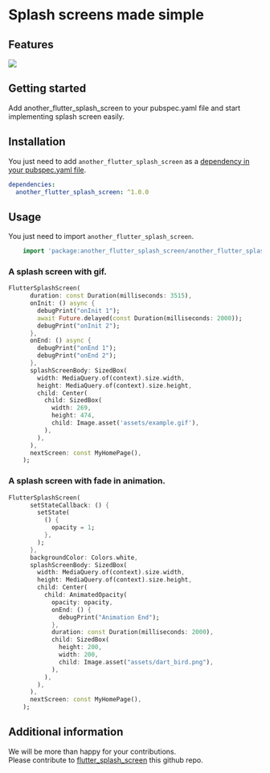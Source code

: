 <!--
This README describes the package. If you publish this package to pub.dev,
this README's contents appear on the landing page for your package.

For information about how to write a good package README, see the guide for
[writing package pages](https://dart.dev/guides/libraries/writing-package-pages).

For general information about developing packages, see the Dart guide for
[creating packages](https://dart.dev/guides/libraries/create-library-packages)
and the Flutter guide for
[developing packages and plugins](https://flutter.dev/developing-packages).
-->
<!-- [![pub package](https://img.shields.io/pub/v/smart_snackbars.svg)](https://pub.dev/packages/smart_snackbars) -->

# Splash screens made simple

## Features

![](https://github.com/ToyZ-95/another_flutter_splash_screen/blob/main/example/assets/gif_demo.gif)

## Getting started

Add another_flutter_splash_screen to your pubspec.yaml file and start implementing splash screen easily.

## Installation

You just need to add `another_flutter_splash_screen` as a [dependency in your pubspec.yaml file](https://flutter.io/using-packages/).

```yaml
dependencies:
  another_flutter_splash_screen: ^1.0.0
```

## Usage

You just need to import `another_flutter_splash_screen`.

```dart
    import 'package:another_flutter_splash_screen/another_flutter_splash_screen.dart';
```

### A splash screen with gif.

```dart
FlutterSplashScreen(
      duration: const Duration(milliseconds: 3515),
      onInit: () async {
        debugPrint("onInit 1");
        await Future.delayed(const Duration(milliseconds: 2000));
        debugPrint("onInit 2");
      },
      onEnd: () async {
        debugPrint("onEnd 1");
        debugPrint("onEnd 2");
      },
      splashScreenBody: SizedBox(
        width: MediaQuery.of(context).size.width,
        height: MediaQuery.of(context).size.height,
        child: Center(
          child: SizedBox(
            width: 269,
            height: 474,
            child: Image.asset('assets/example.gif'),
          ),
        ),
      ),
      nextScreen: const MyHomePage(),
    );
```

### A splash screen with fade in animation.

```dart
FlutterSplashScreen(
      setStateCallback: () {
        setState(
          () {
            opacity = 1;
          },
        );
      },
      backgroundColor: Colors.white,
      splashScreenBody: SizedBox(
        width: MediaQuery.of(context).size.width,
        height: MediaQuery.of(context).size.height,
        child: Center(
          child: AnimatedOpacity(
            opacity: opacity,
            onEnd: () {
              debugPrint("Animation End");
            },
            duration: const Duration(milliseconds: 2000),
            child: SizedBox(
              height: 200,
              width: 200,
              child: Image.asset("assets/dart_bird.png"),
            ),
          ),
        ),
      ),
      nextScreen: const MyHomePage(),
    );
```

## Additional information

We will be more than happy for your contributions.
<br />
Please contribute to [flutter_splash_screen](https://github.com/ToyZ-95/another_flutter_splash_screen) this github repo.
